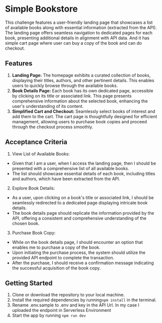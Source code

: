 # Simple Bookstore

This challenge features a user-friendly landing page that showcases a list of available books along with essential information (extracted from the API). The landing page offers seamless navigation to dedicated pages for each book, presenting additional details in alignment with API data. And it has simple cart page where user can buy a copy of the book and can do checkout.

## Features
1. **Landing Page:** The homepage exhibits a curated collection of books, displaying their titles, authors, and other pertinent details. This enables users to quickly browse through the available books.
2. **Book Details Page:** Each book has its own dedicated page, accessible by clicking on its title or associated link. This page presents comprehensive information about the selected book, enhancing the user's understanding of its content.
3. **Simplified Cart and Checkout:** Seamlessly select books of interest and add them to the cart. The cart page is thoughtfully designed for efficient management, allowing users to purchase book copies and proceed through the checkout process smoothly.

## Acceptance Criteria
1. View List of Available Books:
- Given that I am a user, when I access the landing page, then I should be presented with a comprehensive list of all available books.
- The list should showcase essential details of each book, including titles and authors, which have been extracted from the API.

2. Explore Book Details:
- As a user, upon clicking on a book's title or associated link, I should be seamlessly redirected to a dedicated page displaying intricate book details.
- The book details page should replicate the information provided by the API, offering a consistent and comprehensive understanding of the chosen book.
3. Purchase Book Copy:
- While on the book details page, I should encounter an option that enables me to purchase a copy of the book.
- Upon initiating the purchase process, the system should utilize the provided API endpoint to complete the transaction.
- After the purchase, I should receive a confirmation message indicating the successful acquisition of the book copy.

## Getting Started
1. Clone or download the repository to your local machine.
2. Install the required dependencies by running`npm install` in the terminal.
3. Rename .env.sample to .env and key in the API Url. In my case I uploaded the endpoint in Serverless Environment
4. Start the app by running `npm run dev`
